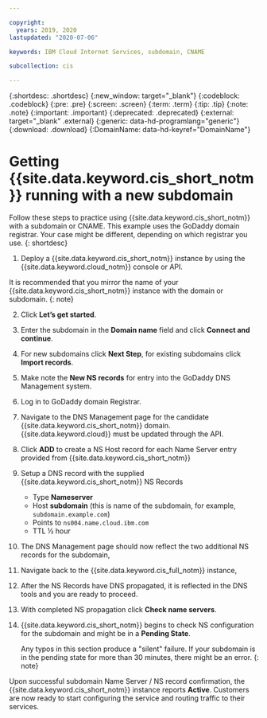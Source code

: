 ```yaml
---

copyright:
  years: 2019, 2020
lastupdated: "2020-07-06"

keywords: IBM Cloud Internet Services, subdomain, CNAME

subcollection: cis

---
```


{:shortdesc: .shortdesc}
{:new_window: target="_blank"}
{:codeblock: .codeblock}
{:pre: .pre}
{:screen: .screen}
{:term: .term}
{:tip: .tip}
{:note: .note}
{:important: .important}
{:deprecated: .deprecated}
{:external: target="_blank" .external}
{:generic: data-hd-programlang="generic"}
{:download: .download}
{:DomainName: data-hd-keyref="DomainName"}

# Getting {{site.data.keyword.cis_short_notm}} running with a new subdomain

Follow these steps to practice using {{site.data.keyword.cis_short_notm}} with a subdomain or CNAME. This example uses the GoDaddy domain registrar. Your case might be different, depending on which registrar you use.
{: shortdesc}

1.	Deploy a {{site.data.keyword.cis_short_notm}} instance by using the {{site.data.keyword.cloud_notm}} console or API.

   It is recommended that you mirror the name of your {{site.data.keyword.cis_short_notm}} instance with the domain or subdomain.
   {: note}

2.	Click **Let’s get started**.
3.	Enter the subdomain in the **Domain name** field and click **Connect and continue**.
4.	For new subdomains click **Next Step**, for existing subdomains click **Import records**.
5.	Make note the **New NS records** for entry into the GoDaddy DNS Management system.
6.	Log in to GoDaddy domain Registrar.
7.	Navigate to the DNS Management page for the candidate {{site.data.keyword.cis_short_notm}} domain. {{site.data.keyword.cloud}} must be updated through the API.
8.	Click **ADD** to create a NS Host record for each Name Server entry provided from {{site.data.keyword.cis_short_notm}}
9.	Setup a DNS record with the supplied {{site.data.keyword.cis_short_notm}} NS Records
    *	Type **Nameserver**
    *	Host **subdomain** (this is name of the subdomain, for example, `subdomain.example.com`)
    *	Points to `ns004.name.cloud.ibm.com`
    *	TTL ½ hour
10.	The DNS Management page should now reflect the two additional NS records for the subdomain,
11.	Navigate back to the {{site.data.keyword.cis_full_notm}} instance,
12.	After the NS Records have DNS propagated, it is reflected in the DNS tools and you are ready to proceed.
13.	With completed NS propagation click **Check name servers**.
14.	{{site.data.keyword.cis_short_notm}} begins to check NS configuration for the subdomain and might be in a **Pending State**.

    Any typos in this section produce a "silent" failure. If your subdomain is in the pending state for more than 30 minutes, there might be an error.
    {: note}

Upon successful subdomain Name Server / NS record confirmation, the {{site.data.keyword.cis_short_notm}} instance reports **Active**. Customers are now ready to start configuring the service and routing traffic to their services.
